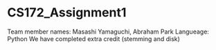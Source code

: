 # CS172_Assignment1

Team member names: Masashi Yamaguchi, Abraham Park
Langueage: Python
We have completed extra credit (stemming and disk)
